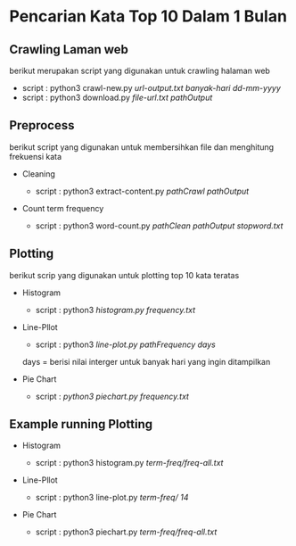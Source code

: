 # Pencarian Kata Top 10 Dalam 1 Bulan

## Crawling Laman web
berikut merupakan script yang digunakan untuk crawling halaman web

- script : python3 crawl-new.py *url-output.txt banyak-hari dd-mm-yyyy*
- script : python3 download.py *file-url.txt pathOutput*

## Preprocess
berikut script yang digunakan untuk membersihkan file dan menghitung frekuensi kata

- Cleaning
    - script : python3 extract-content.py *pathCrawl pathOutput*

- Count term frequency
    - script : python3 word-count.py *pathClean pathOutput stopword.txt*

## Plotting
berikut scrip yang digunakan untuk plotting top 10 kata teratas

- Histogram
    - script : python3 *histogram.py frequency.txt*

- Line-Pllot
    - script : python3 *line-plot.py pathFrequency days*

    days = berisi nilai interger untuk banyak hari yang ingin ditampilkan

- Pie Chart
    - script : *python3 piechart.py frequency.txt*

## Example running Plotting

- Histogram
    - script : python3 histogram.py *term-freq/freq-all.txt*

- Line-Pllot
    - script : python3 line-plot.py *term-freq/ 14*

- Pie Chart
    - script : python3 piechart.py *term-freq/freq-all.txt*
